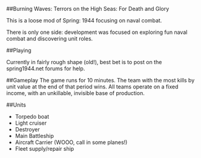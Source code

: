 ##Burning Waves: Terrors on the High Seas: For Death and Glory


This is a loose mod of Spring: 1944 focusing on naval combat.

There is only one side: development was focused on exploring fun naval combat and discovering unit roles.

##Playing

Currently in fairly rough shape (old!), best bet is to post on the spring1944.net forums for help.

##Gameplay
The game runs for 10 minutes. The team with the most kills by unit value at the end of that period wins. All teams operate on a fixed income, with an unkillable, invisible base of production.

##Units

* Torpedo boat
* Light cruiser
* Destroyer
* Main Battleship
* Aircraft Carrier (WOOO, call in some planes!)
* Fleet supply/repair ship
